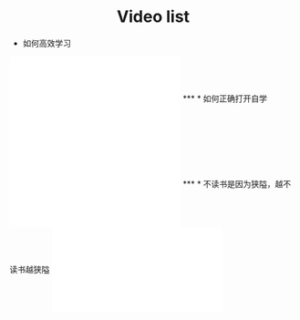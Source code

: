 <h1 align="center">Video list</h1>

* 如何高效学习 
<iframe src="//player.bilibili.com/player.html?aid=29898926&bvid=BV1EW411Q78t&cid=52077130&page=1" scrolling="no" border="0" frameborder="no" framespacing="0" allowfullscreen="false" align="center" title="如何高效学习"> </iframe>
***
* 如何正确打开自学
<iframe src="//player.bilibili.com/player.html?aid=70621332&bvid=BV1jE411f7S6&cid=122353358&page=1" scrolling="no" border="0" frameborder="no" framespacing="0" allowfullscreen="true" align="center" title="如何正确打开自学"> </iframe>
***
* 不读书是因为狭隘，越不读书越狭隘
<iframe src="//player.bilibili.com/player.html?aid=13485500&bvid=BV1Ex411J7dt&cid=22084732&page=1" scrolling="no" border="0" frameborder="no" framespacing="0" allowfullscreen="true" align="center" title="读书走出狭隘"> </iframe>

